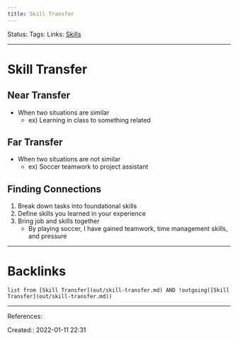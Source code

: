 ```yaml
---
title: Skill Transfer
---
```

Status: 
Tags: 
Links: [Skills](out/skills.md)
___
# Skill Transfer
## Near Transfer
- When two situations are similar
	- ex) Learning in class to something related
## Far Transfer
- When two situations are not similar
	- ex) Soccer teamwork to project assistant
## Finding Connections
1. Break down tasks into foundational skills
2. Define skills you learned in your experience
3. Bring job and skills together
	- By playing soccer, I have gained teamwork, time management skills, and pressure
___
# Backlinks
```dataview
list from [Skill Transfer](out/skill-transfer.md) AND !outgoing([Skill Transfer](out/skill-transfer.md))
```
___
References:

Created:: 2022-01-11 22:31
